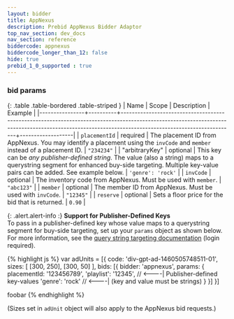 ```yaml
---
layout: bidder
title: AppNexus
description: Prebid AppNexus Bidder Adaptor
top_nav_section: dev_docs
nav_section: reference
biddercode: appnexus
biddercode_longer_than_12: false
hide: true
prebid_1_0_supported : true
---
```


### bid params

{: .table .table-bordered .table-striped }
| Name           | Scope    | Description                                                                                                                                                                                        | Example           |
|----------------+----------+----------------------------------------------------------------------------------------------------------------------------------------------------------------------------------------------------+-------------------|
| `placementId`  | required | The placement ID from AppNexus.  You may identify a placement using the `invCode` and `member` instead of a placement ID.                                                                          | `"234234"`        |
| "arbitraryKey" | optional | This key can be *any publisher-defined string*. The value (also a string) maps to a querystring segment for enhanced buy-side targeting. Multiple key-value pairs can be added. See example below. | `'genre': 'rock'` |
| `invCode`      | optional | The inventory code from AppNexus. Must be used with `member`.                                                                                                                                      | `"abc123"`        |
| `member`       | optional | The member ID  from AppNexus. Must be used with `invCode`.                                                                                                                                         | `"12345"`         |
| `reserve`      | optional | Sets a floor price for the bid that is returned.                                                                                                                                                   | `0.90`            |

{: .alert.alert-info :}
**Support for Publisher-Defined Keys**  
To pass in a publisher-defined key whose value maps to a querystring segment for buy-side targeting, set up your `params` object as shown below.  For more information, see the [query string targeting documentation](https://wiki.appnexus.com/x/7oCzAQ) (login required).

{% highlight js %}
var adUnits = [{
    code: 'div-gpt-ad-1460505748511-01',
    sizes: [
        [300, 250],
        [300, 50]
    ],
    bids: [{
        bidder: 'appnexus',
        params: {
            placementId: '123456789',
            'playlist': '12345', // <----| Publisher-defined key-values
            'genre': 'rock'      // <----| (key and value must be strings)
        }
    }]
}]

foobar
{% endhighlight %}

(Sizes set in `adUnit` object will also apply to the AppNexus bid requests.)
